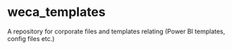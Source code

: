 # weca_templates
A repository for corporate files and templates relating (Power BI templates, config files etc.)
